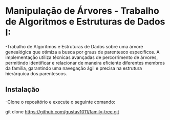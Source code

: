 # Manipulação de Árvores - Trabalho de Algoritmos e Estruturas de Dados I:
-Trabalho de Algoritmos e Estruturas de Dados sobre uma árvore genealógica que otimiza a busca por graus de parentesco específicos. A implementação utiliza técnicas avançadas de percorrimento de árvores, permitindo identificar e relacionar de maneira eficiente diferentes membros da família, garantindo uma navegação ágil e precisa na estrutura hierárquica dos parentescos.

## Instalação
-Clone o repositório e execute o seguinte comando:

git clone https://github.com/gustav1011/family-tree.git
